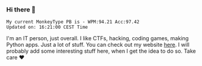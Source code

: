 ### Hi there 👋
<!-- PB START -->
```
My current MonkeyType PB is - WPM:94.21 Acc:97.42
Updated on: 16:21:00 CEST Time
```
<!-- PB END -->
I'm an IT person, just overall. I like CTFs, hacking, coding games, making Python apps. Just a lot of stuff.
You can check out my website [here](https://skill3472.github.io/).
I will probably add some interesting stuff here, when I get the idea to do so. Take care ❤️
